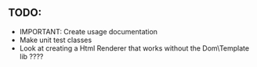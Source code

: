 TODO:
-----

 - IMPORTANT: Create usage documentation
 - Make unit test classes
 - Look at creating a Html Renderer that works without the Dom\Template lib ????



